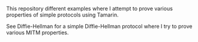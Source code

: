 This repository different examples where I attempt to prove various properties of simple protocols using Tamarin.

See Diffie-Hellman for a simple Diffie-Hellman protocol where I try to prove various MITM properties.
